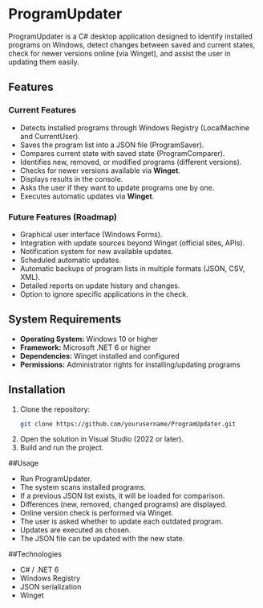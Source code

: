 # ProgramUpdater

ProgramUpdater is a C# desktop application designed to identify installed programs on Windows, detect changes between saved and current states, check for newer versions online (via Winget), and assist the user in updating them easily.

## Features

### Current Features

- Detects installed programs through Windows Registry (LocalMachine and CurrentUser).
- Saves the program list into a JSON file (ProgramSaver).
- Compares current state with saved state (ProgramComparer).
- Identifies new, removed, or modified programs (different versions).
- Checks for newer versions available via **Winget**.
- Displays results in the console.
- Asks the user if they want to update programs one by one.
- Executes automatic updates via **Winget**.

### Future Features (Roadmap)

- Graphical user interface (Windows Forms).
- Integration with update sources beyond Winget (official sites, APIs).
- Notification system for new available updates.
- Scheduled automatic updates.
- Automatic backups of program lists in multiple formats (JSON, CSV, XML).
- Detailed reports on update history and changes.
- Option to ignore specific applications in the check.

## System Requirements

- **Operating System:** Windows 10 or higher  
- **Framework:** Microsoft .NET 6 or higher  
- **Dependencies:** Winget installed and configured  
- **Permissions:** Administrator rights for installing/updating programs  

## Installation

1. Clone the repository:
   ```bash
   git clone https://github.com/yourusername/ProgramUpdater.git
2. Open the solution in Visual Studio (2022 or later).
3. Build and run the project.

##Usage

- Run ProgramUpdater.
- The system scans installed programs.
- If a previous JSON list exists, it will be loaded for comparison.
- Differences (new, removed, changed programs) are displayed.
- Online version check is performed via Winget.
- The user is asked whether to update each outdated program.
- Updates are executed as chosen.
- The JSON file can be updated with the new state.

##Technologies

- C# / .NET 6
- Windows Registry
- JSON serialization
- Winget